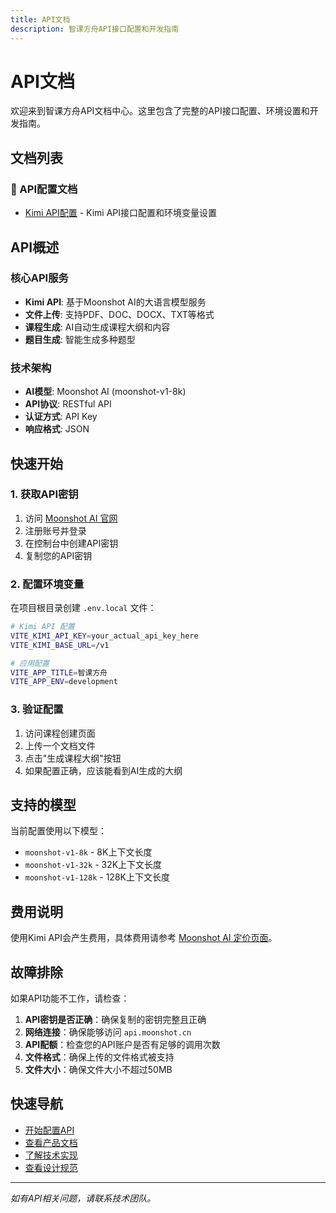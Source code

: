 ```yaml
---
title: API文档
description: 智课方舟API接口配置和开发指南
---
```


# API文档

欢迎来到智课方舟API文档中心。这里包含了完整的API接口配置、环境设置和开发指南。

## 文档列表

### 🔌 API配置文档
- [Kimi API配置](./kimi-config) - Kimi API接口配置和环境变量设置

## API概述

### 核心API服务
- **Kimi API**: 基于Moonshot AI的大语言模型服务
- **文件上传**: 支持PDF、DOC、DOCX、TXT等格式
- **课程生成**: AI自动生成课程大纲和内容
- **题目生成**: 智能生成多种题型

### 技术架构
- **AI模型**: Moonshot AI (moonshot-v1-8k)
- **API协议**: RESTful API
- **认证方式**: API Key
- **响应格式**: JSON

## 快速开始

### 1. 获取API密钥
1. 访问 [Moonshot AI 官网](https://platform.moonshot.cn/)
2. 注册账号并登录
3. 在控制台中创建API密钥
4. 复制您的API密钥

### 2. 配置环境变量
在项目根目录创建 `.env.local` 文件：

```bash
# Kimi API 配置
VITE_KIMI_API_KEY=your_actual_api_key_here
VITE_KIMI_BASE_URL=/v1

# 应用配置
VITE_APP_TITLE=智课方舟
VITE_APP_ENV=development
```

### 3. 验证配置
1. 访问课程创建页面
2. 上传一个文档文件
3. 点击"生成课程大纲"按钮
4. 如果配置正确，应该能看到AI生成的大纲

## 支持的模型

当前配置使用以下模型：

- `moonshot-v1-8k` - 8K上下文长度
- `moonshot-v1-32k` - 32K上下文长度
- `moonshot-v1-128k` - 128K上下文长度

## 费用说明

使用Kimi API会产生费用，具体费用请参考 [Moonshot AI 定价页面](https://platform.moonshot.cn/pricing)。

## 故障排除

如果API功能不工作，请检查：

1. **API密钥是否正确**：确保复制的密钥完整且正确
2. **网络连接**：确保能够访问 `api.moonshot.cn`
3. **API配额**：检查您的API账户是否有足够的调用次数
4. **文件格式**：确保上传的文件格式被支持
5. **文件大小**：确保文件大小不超过50MB

## 快速导航

- [开始配置API](./kimi-config)
- [查看产品文档](../product/)
- [了解技术实现](../technical/)
- [查看设计规范](../design/)

---

*如有API相关问题，请联系技术团队。*
